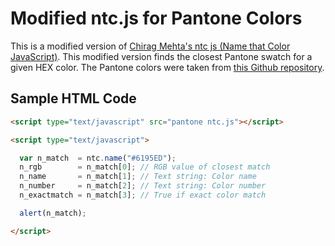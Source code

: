 # Modified ntc.js for Pantone Colors
This is a modified version of [Chirag Mehta's ntc js (Name that Color JavaScript)](http://chir.ag/projects/ntc/). This modified version finds the closest Pantone swatch for a given HEX color. The Pantone colors were taken from [this Github repository](https://github.com/Margaret2/pantone-colors).

## Sample HTML Code
```html
<script type="text/javascript" src="pantone ntc.js"></script>

<script type="text/javascript">

  var n_match  = ntc.name("#6195ED");
  n_rgb        = n_match[0]; // RGB value of closest match
  n_name       = n_match[1]; // Text string: Color name
  n_number     = n_match[2]; // Text string: Color number
  n_exactmatch = n_match[3]; // True if exact color match

  alert(n_match);

</script>
```
